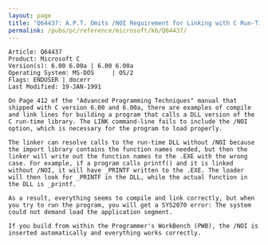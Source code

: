 ```yaml
---
layout: page
title: "Q64437: A.P.T. Omits /NOI Requirement for Linking with C Run-Time DLL"
permalink: /pubs/pc/reference/microsoft/kb/Q64437/
---
```


	Article: Q64437
	Product: Microsoft C
	Version(s): 6.00 6.00a | 6.00 6.00a
	Operating System: MS-DOS     | OS/2
	Flags: ENDUSER | docerr
	Last Modified: 19-JAN-1991
	
	On Page 412 of the "Advanced Programming Techniques" manual that
	shipped with C version 6.00 and 6.00a, there are examples of compile
	and link lines for building a program that calls a DLL version of the
	C run-time library. The LINK command-line fails to include the /NOI
	option, which is necessary for the program to load properly.
	
	The linker can resolve calls to the run-time DLL without /NOI because
	the import library contains the function names needed, but then the
	linker will write out the function names to the .EXE with the wrong
	case. For example, if a program calls printf() and it is linked
	without /NOI, it will have _PRINTF written to the .EXE. The loader
	will then look for _PRINTF in the DLL, while the actual function in
	the DLL is _printf.
	
	As a result, everything seems to compile and link correctly, but when
	you try to run the program, you will get a SYS2070 error: The system
	could not demand load the application segment.
	
	If you build from within the Programmer's WorkBench (PWB), the /NOI is
	inserted automatically and everything works correctly.

